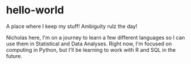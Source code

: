 # hello-world
A place where I keep my stuff! Ambiguity rulz the day!

Nicholas here, I'm on a journey to learn a few different languages so I can use them in Statistical and Data Analyses. Right now, I'm focused on computing in Python, but I'll be learning to work with R and SQL in the future. 
